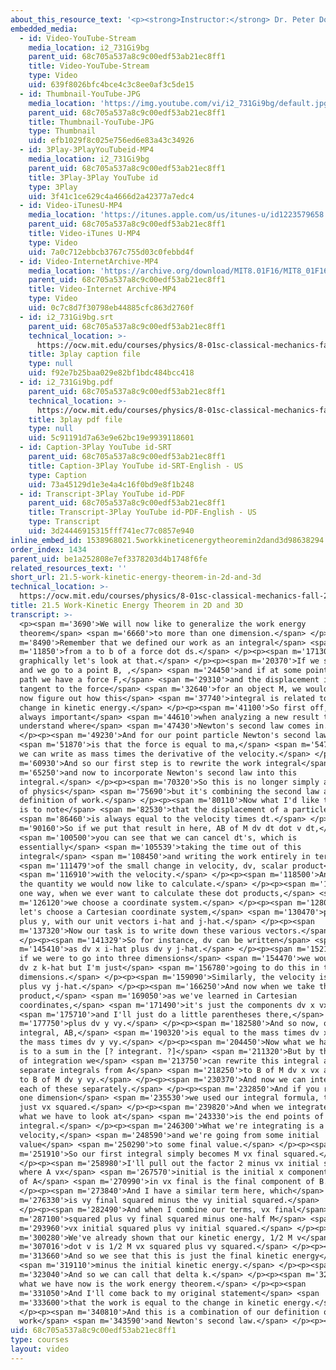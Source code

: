 ```yaml
---
about_this_resource_text: '<p><strong>Instructor:</strong> Dr. Peter Dourmashkin</p>'
embedded_media:
  - id: Video-YouTube-Stream
    media_location: i2_731Gi9bg
    parent_uid: 68c705a537a8c9c00edf53ab21ec8ff1
    title: Video-YouTube-Stream
    type: Video
    uid: 639f8026bfc4bce4c3c8ee0af3c5de15
  - id: Thumbnail-YouTube-JPG
    media_location: 'https://img.youtube.com/vi/i2_731Gi9bg/default.jpg'
    parent_uid: 68c705a537a8c9c00edf53ab21ec8ff1
    title: Thumbnail-YouTube-JPG
    type: Thumbnail
    uid: efb1029f8c025e756ed6e83a43c34926
  - id: 3Play-3PlayYouTubeid-MP4
    media_location: i2_731Gi9bg
    parent_uid: 68c705a537a8c9c00edf53ab21ec8ff1
    title: 3Play-3Play YouTube id
    type: 3Play
    uid: 3f41c1ce629c4a4666d2a42377a7edc4
  - id: Video-iTunesU-MP4
    media_location: 'https://itunes.apple.com/us/itunes-u/id1223579658'
    parent_uid: 68c705a537a8c9c00edf53ab21ec8ff1
    title: Video-iTunes U-MP4
    type: Video
    uid: 7a0c712ebbcb3767c755d03c0febbd4f
  - id: Video-InternetArchive-MP4
    media_location: 'https://archive.org/download/MIT8.01F16/MIT8_01F16_L21v05_360p.mp4'
    parent_uid: 68c705a537a8c9c00edf53ab21ec8ff1
    title: Video-Internet Archive-MP4
    type: Video
    uid: 0c7c8d7f30798eb44885cfc863d2760f
  - id: i2_731Gi9bg.srt
    parent_uid: 68c705a537a8c9c00edf53ab21ec8ff1
    technical_location: >-
      https://ocw.mit.edu/courses/physics/8-01sc-classical-mechanics-fall-2016/week-7-kinetic-energy-and-work/21.5-work-kinetic-energy-theorem-in-2d-and-3d/21.5-work-kinetic-energy-theorem-in-2d-and-3d/i2_731Gi9bg.srt
    title: 3play caption file
    type: null
    uid: f92e7b25baa029e82bf1bdc484bcc418
  - id: i2_731Gi9bg.pdf
    parent_uid: 68c705a537a8c9c00edf53ab21ec8ff1
    technical_location: >-
      https://ocw.mit.edu/courses/physics/8-01sc-classical-mechanics-fall-2016/week-7-kinetic-energy-and-work/21.5-work-kinetic-energy-theorem-in-2d-and-3d/21.5-work-kinetic-energy-theorem-in-2d-and-3d/i2_731Gi9bg.pdf
    title: 3play pdf file
    type: null
    uid: 5c91191d7a63e9e62bc19e9939118601
  - id: Caption-3Play YouTube id-SRT
    parent_uid: 68c705a537a8c9c00edf53ab21ec8ff1
    title: Caption-3Play YouTube id-SRT-English - US
    type: Caption
    uid: 73a45129d1e3e4a4c16f0bd9e8f1b248
  - id: Transcript-3Play YouTube id-PDF
    parent_uid: 68c705a537a8c9c00edf53ab21ec8ff1
    title: Transcript-3Play YouTube id-PDF-English - US
    type: Transcript
    uid: 3d24446915315fff741ec77c0857e940
inline_embed_id: 1538968021.5workkineticenergytheoremin2dand3d98638294
order_index: 1434
parent_uid: be1a252808e7ef3378203d4b1748f6fe
related_resources_text: ''
short_url: 21.5-work-kinetic-energy-theorem-in-2d-and-3d
technical_location: >-
  https://ocw.mit.edu/courses/physics/8-01sc-classical-mechanics-fall-2016/week-7-kinetic-energy-and-work/21.5-work-kinetic-energy-theorem-in-2d-and-3d/21.5-work-kinetic-energy-theorem-in-2d-and-3d
title: 21.5 Work-Kinetic Energy Theorem in 2D and 3D
transcript: >-
  <p><span m='3690'>We will now like to generalize the work energy
  theorem</span> <span m='6660'>to more than one dimension.</span> </p><p><span
  m='8490'>Remember that we defined our work as an integral</span> <span
  m='11850'>from a to b of a force dot ds.</span> </p><p><span m='17130'>And
  graphically let's look at that.</span> </p><p><span m='20370'>If we start at A
  and we go to a point B, ,</span> <span m='24450'>and if at some point on this
  path we have a force F,</span> <span m='29310'>and the displacement is always
  tangent to the force</span> <span m='32640'>for an object M, we would like to
  now figure out how this</span> <span m='37740'>integral is related to the
  change in kinetic energy.</span> </p><p><span m='41100'>So first off, it's
  always important</span> <span m='44610'>when analyzing a new result to
  understand where</span> <span m='47430'>Newton's second law comes in.</span>
  </p><p><span m='49230'>And for our point particle Newton's second law</span>
  <span m='51870'>is that the force is equal to ma,</span> <span m='54750'>which
  we can write as mass times the derivative of the velocity.</span> </p><p><span
  m='60930'>And so our first step is to rewrite the work integral</span> <span
  m='65250'>and now to incorporate Newton's second law into this
  integral.</span> </p><p><span m='70320'>So this is no longer simply a concept
  of physics</span> <span m='75690'>but it's combining the second law and our
  definition of work.</span> </p><p><span m='80110'>Now what I'd like to do here
  is to note</span> <span m='82530'>that the displacement of a particle</span>
  <span m='86460'>is always equal to the velocity times dt.</span> </p><p><span
  m='90160'>So if we put that result in here, AB of M dv dt dot v dt,</span>
  <span m='100500'>you can see that we can cancel dt's, which is
  essentially</span> <span m='105539'>taking the time out of this
  integral</span> <span m='108450'>and writing the work entirely in terms</span>
  <span m='111479'>of the small change in velocity, dv, scalar product</span>
  <span m='116910'>with the velocity.</span> </p><p><span m='118500'>And this is
  the quantity we would now like to calculate.</span> </p><p><span m='122220'>So
  one way, when we ever want to calculate these dot products,</span> <span
  m='126120'>we choose a coordinate system.</span> </p><p><span m='128050'>So
  let's choose a Cartesian coordinate system,</span> <span m='130470'>plus x
  plus y, with our unit vectors i-hat and j-hat.</span> </p><p><span
  m='137320'>Now our task is to write down these various vectors.</span>
  </p><p><span m='141329'>So for instance, dv can be written</span> <span
  m='145410'>as dv x i-hat plus dv y j-hat.</span> </p><p><span m='152100'>Now
  if we were to go into three dimensions</span> <span m='154470'>we would have
  dv z k-hat but I'm just</span> <span m='156780'>going to do this in two
  dimensions.</span> </p><p><span m='159090'>Similarly, the velocity is vx i-hat
  plus vy j-hat.</span> </p><p><span m='166250'>And now when we take the dot
  product,</span> <span m='169050'>as we've learned in Cartesian
  coordinates,</span> <span m='171490'>it's just the components dv x vx,</span>
  <span m='175710'>and I'll just do a little parentheses there,</span> <span
  m='177750'>plus dv y vy.</span> </p><p><span m='182580'>And so now, our work
  integral, AB,</span> <span m='190320'>is equal to the mass times dv x vx plus
  the mass times dv y vy.</span> </p><p><span m='204450'>Now what we have here
  is to a sum in the [? integrant. ?]</span> <span m='211320'>But by the rules
  of integration we</span> <span m='213750'>can rewrite this integral as two
  separate integrals from A</span> <span m='218250'>to B of M dv x vx and from A
  to B of M dv y vy.</span> </p><p><span m='230370'>And now we can integrate
  each of these separately.</span> </p><p><span m='232850'>And if you recall, in
  one dimension</span> <span m='235530'>we used our integral formula, this is
  just vx squared.</span> </p><p><span m='239820'>And when we integrate them
  what we have to look at</span> <span m='243330'>is the end points of our
  integral.</span> </p><p><span m='246300'>What we're integrating is a
  velocity,</span> <span m='248590'>and we're going from some initial
  value</span> <span m='250290'>to some final value.</span> </p><p><span
  m='251910'>So our first integral simply becomes M vx final squared.</span>
  </p><p><span m='258980'>I'll pull out the factor 2 minus vx initial squared,
  where A vx</span> <span m='267570'>initial is the initial x component velocity
  of A</span> <span m='270990'>in vx final is the final component of B.</span>
  </p><p><span m='273840'>And I have a similar term here, which</span> <span
  m='276330'>is vy final squared minus the vy initial squared.</span>
  </p><p><span m='282490'>And when I combine our terms, vx final</span> <span
  m='287100'>squared plus vy final squared minus one-half M</span> <span
  m='293960'>vx initial squared plus vy initial squared.</span> </p><p><span
  m='300280'>We've already shown that our kinetic energy, 1/2 M v</span> <span
  m='307016'>dot v is 1/2 M vx squared plus vy squared.</span> </p><p><span
  m='313660'>And so we see that this is just the final kinetic energy</span>
  <span m='319110'>minus the initial kinetic energy.</span> </p><p><span
  m='323040'>And so we can call that delta k.</span> </p><p><span m='327450'>And
  what we have now is the work energy theorem.</span> </p><p><span
  m='331050'>And I'll come back to my original statement</span> <span
  m='333600'>that the work is equal to the change in kinetic energy.</span>
  </p><p><span m='340810'>And this is a combination of our definition of
  work</span> <span m='343590'>and Newton's second law.</span> </p><p></p>
uid: 68c705a537a8c9c00edf53ab21ec8ff1
type: courses
layout: video
---
```

